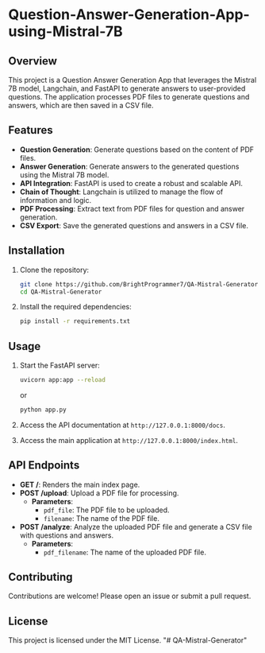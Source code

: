 # Question-Answer-Generation-App-using-Mistral-7B

## Overview
This project is a Question Answer Generation App that leverages the Mistral 7B model, Langchain, and FastAPI to generate answers to user-provided questions. The application processes PDF files to generate questions and answers, which are then saved in a CSV file.

## Features
- **Question Generation**: Generate questions based on the content of PDF files.
- **Answer Generation**: Generate answers to the generated questions using the Mistral 7B model.
- **API Integration**: FastAPI is used to create a robust and scalable API.
- **Chain of Thought**: Langchain is utilized to manage the flow of information and logic.
- **PDF Processing**: Extract text from PDF files for question and answer generation.
- **CSV Export**: Save the generated questions and answers in a CSV file.

## Installation
1. Clone the repository:
    ```bash
    git clone https://github.com/BrightProgrammer7/QA-Mistral-Generator.git
    cd QA-Mistral-Generator
    ```
2. Install the required dependencies:
    ```bash
    pip install -r requirements.txt
    ```

## Usage
1. Start the FastAPI server:
    ```bash
    uvicorn app:app --reload
    ```
    or 
    ```bash
    python app.py
    ```
2. Access the API documentation at `http://127.0.0.1:8000/docs`.

3. Access the main application at `http://127.0.0.1:8000/index.html`.

## API Endpoints
- **GET /**: Renders the main index page.
- **POST /upload**: Upload a PDF file for processing.
    - **Parameters**:
        - `pdf_file`: The PDF file to be uploaded.
        - `filename`: The name of the PDF file.
- **POST /analyze**: Analyze the uploaded PDF file and generate a CSV file with questions and answers.
    - **Parameters**:
        - `pdf_filename`: The name of the uploaded PDF file.

## Contributing
Contributions are welcome! Please open an issue or submit a pull request.

## License
This project is licensed under the MIT License.
"# QA-Mistral-Generator" 
